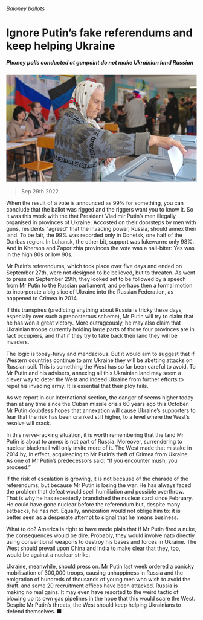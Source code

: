 ###### Baloney ballots

# Ignore Putin’s fake referendums and keep helping Ukraine 

##### Phoney polls conducted at gunpoint do not make Ukrainian land Russian 

![image](images/20221001_LDP003.jpg) 

> Sep 29th 2022 

When the result of a vote is announced as 99% for something, you can conclude that the ballot was rigged and the riggers want you to know it. So it was this week with the  that President Vladimir Putin’s men illegally organised in  provinces of Ukraine. Accosted on their doorsteps by men with guns, residents “agreed” that the invading power, Russia, should annex their land. To be fair, the 99% was recorded only in Donetsk, one half of the Donbas region. In Luhansk, the other bit, support was lukewarm: only 98%. And in Kherson and Zaporizhia provinces the vote was a nail-biter: Yes was in the high 80s or low 90s.

Mr Putin’s referendums, which took place over five days and ended on September 27th, were not designed to be believed, but to threaten. As  went to press on September 29th, they looked set to be followed by a speech from Mr Putin to the Russian parliament, and perhaps then a formal motion to incorporate a big slice of Ukraine into the Russian Federation, as happened to Crimea in 2014. 

If this transpires (predicting anything about Russia is tricky these days, especially over such a preposterous scheme), Mr Putin will try to claim that he has won a great victory. More outrageously, he may also claim that Ukrainian troops currently holding large parts of those four provinces are in fact occupiers, and that if they try to take back their land they will be invaders.

The logic is topsy-turvy and mendacious. But it would aim to suggest that if Western countries continue to arm Ukraine they will be abetting attacks on Russian soil. This is something the West has so far been careful to avoid. To Mr Putin and his advisers, annexing all this Ukrainian land may seem a clever way to deter the West and indeed Ukraine from further efforts to repel his invading army. It is essential that their ploy fails.

As we report in our International section, the danger of  seems higher today than at any time since the Cuban missile crisis 60 years ago this October. Mr Putin doubtless hopes that annexation will cause Ukraine’s supporters to fear that the risk has been cranked still higher, to a level where the West’s resolve will crack. 

In this nerve-racking situation, it is worth remembering that the land Mr Putin is about to annex is not part of Russia. Moreover, surrendering to nuclear blackmail will only invite more of it. The West made that mistake in 2014 by, in effect, acquiescing to Mr Putin’s theft of Crimea from Ukraine. As one of Mr Putin’s predecessors said: “If you encounter mush, you proceed.” 

If the risk of escalation is growing, it is not because of the charade of the referendums, but because Mr Putin is losing the war. He has always faced the problem that defeat would spell humiliation and possible overthrow. That is why he has repeatedly brandished the nuclear card since February. He could have gone nuclear before the referendum but, despite many setbacks, he has not. Equally, annexation would not oblige him to: it is better seen as a desperate attempt to signal that he means business.

What to do? America is right to have made plain that if Mr Putin fired a nuke, the consequences would be dire. Probably, they would involve nato directly using conventional weapons to destroy his bases and forces in Ukraine. The West should prevail upon China and India to make clear that they, too, would be against a nuclear strike. 

Ukraine, meanwhile, should press on. Mr Putin last week ordered a panicky mobilisation of 300,000 troops, causing unhappiness in Russia and the emigration of hundreds of thousands of young men who wish to avoid the draft.  and some 20 recruitment offices have been attacked. Russia is making no real gains. It may even have resorted to the weird tactic of blowing up its own gas pipelines in the hope that this would scare the West. Despite Mr Putin’s threats, the West should keep helping Ukrainians to defend themselves. ■



